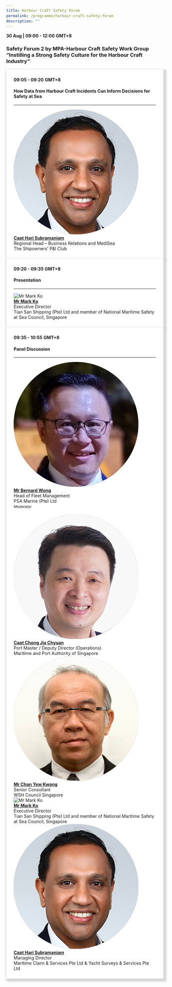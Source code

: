 ```yaml
---
title: Harbour Craft Safety Forum
permalink: /programme/harbour-craft-safety-forum
description: ""
---
```

<div><strong>30 Aug | 09:00 - 12:00</strong>&nbsp;<strong>GMT+8</strong>
<h3>Safety Forum 2 by MPA-Harbour Craft Safety Work Group &ldquo;Instilling a Strong Safety Culture for the Harbour Craft Industry&rdquo;</h3>
</div>


<section>
<div class="bp-container is-fluid">
<div class="row">
<div class="col is-full">
<div class="row">
<div class="col is-12">
<div class="border bg-light h-100 position-relative">
<div class="p-4">
<div class="programme-time"><strong>09:05 - 09:20</strong>&nbsp;<strong>GMT+8</strong></div>
<h4 class="programme-title">How Data from Harbour Craft Incidents Can Inform Decisions for Safety at Sea</h4>

<hr class="my-3 border-primary" />
<div class="speakers px-2">
<div class="row">
<div class="col is-6 prog-speaker">
<div class="row">
<div class="col is-4"><img class="speaker-image mb-4" src="/images/Speakers/Captain Hari Subramaniam.png" alt="Captain Hari Subramaniam" /></div>
<div class="col is-8">
<div class="speaker-name text-ellipsis"><a class="speaker-name text-ellipsis" href="/speakers/captain-hari-subramania" rel="noopener"><strong>Capt Hari Subramaniam</strong></a></div>
<div class="text-ellipsis speaker-position">Regional Head – Business Relations and MediSea</div>
<div class="text-ellipsis speaker-company">The Shipowners’ P&I Club</div>
</div>
</div>
</div>
</div>
</div>
</div>
</div>
</div>
</div>
</div>
</div>
</div>
</section>

<section>
<div class="bp-container is-fluid">
<div class="row">
<div class="col is-full">
<div class="row">
<div class="col is-12">
<div class="border bg-light h-100 position-relative">
<div class="p-4">
<div class="programme-time"><strong>09:20 - 09:35</strong>&nbsp;<strong>GMT+8</strong></div>
<h4 class="programme-title">Presentation</h4>

<hr class="my-3 border-primary" />
<div class="speakers px-2">
<div class="row">
<div class="col is-6 prog-speaker">
<div class="row">
<div class="col is-4"><img class="speaker-image mb-4" src="https://d33wubrfki0l68.cloudfront.net/36c0a9d367fef758c7a9d69f3855149084e9c721/cd0ce/images/speakers/speaker_silhouette2.jpg" alt="Mr Mark Ko" /></div>
<div class="col is-8">
<div class="speaker-name text-ellipsis"><a class="speaker-name text-ellipsis" href="/speakers/mr-mark-ko" rel="noopener"><strong>Mr Mark Ko</strong></a></div>
<div class="text-ellipsis speaker-position">Executive Director</div>
<div class="text-ellipsis speaker-company">Tian San Shipping (Pte) Ltd and member of National Maritime Safety at Sea Council, Singapore</div>
</div>
</div>
</div>
</div>
</div>
</div>
</div>
</div>
</div>
</div>
</div>
</div>
</section>


<section>
<div class="bp-container is-fluid">
<div class="row">
<div class="col is-full">
<div class="row">
<div class="col is-12">
<div class="border bg-light h-100 position-relative">
<div class="p-4">
<div class="programme-time"><strong>09:35 - 10:55</strong>&nbsp;<strong>GMT+8</strong></div>
<h4 class="programme-title">Panel Discussion</h4>

<hr class="my-3 border-primary" />
<div class="speakers px-2">
<div class="row">
<div class="col is-6 prog-speaker">
<div class="row">
<div class="col is-4"><img class="speaker-image mb-4" src="/images/Speakers/Bernard Wong.png" alt="Bernard Wong" /></div>
<div class="col is-8">
<div class="speaker-name text-ellipsis"><a class="speaker-name text-ellipsis" href="/speakers/mr-bernard-wong" rel="noopener"><strong>Mr Bernard Wong</strong></a></div>
<div class="text-ellipsis speaker-position">Head of Fleet Management</div>
<div class="text-ellipsis speaker-company">PSA Marine (Pte) Ltd</div>
<div class="speaker-role text-ellipsis text-muted"><small>Moderator</small></div>
</div>
</div>
</div>
<div class="col is-6 prog-speaker">&nbsp;</div>
</div>
<div class="row">
<div class="col is-6 prog-speaker">
<div class="row">
<div class="col is-4"><img class="speaker-image mb-4" src="/images/speakers/chongjiachyuan.png" alt="" /></div>
<div class="col is-8">
<div class="speaker-name text-ellipsis"><a class="speaker-name text-ellipsis" href="/speakers/captain-chong-jia-chyuan" rel="noopener"><strong>Capt Chong Jia Chyuan</strong></a></div>
<div class="text-ellipsis speaker-position">Port Master / Deputy Director (Operations)</div>
<div class="text-ellipsis speaker-company">Maritime and Port Authority of Singapore</div>
</div>
</div>
</div>
<div class="col is-6 prog-speaker">
<div class="row">
<div class="col is-4"><img class="speaker-image mb-4" src="/images/Speakers/Chan Yew Kwong.png" alt="Chan Yew Kwong" /></div>
<div class="col is-8">
<div class="speaker-name text-ellipsis"><a class="speaker-name text-ellipsis" href="/speakers/mr-chan-yew-kwong" rel="noopener"><strong> Mr Chan Yew Kwong</strong></a></div>
<div class="text-ellipsis speaker-position">Senior Consultant</div>
<div class="text-ellipsis speaker-company">WSH Council Singapore</div>
</div>
</div>
</div>
</div>
<div class="row">
<div class="col is-6 prog-speaker">
<div class="row">
<div class="col is-4"><img class="speaker-image mb-4" src="https://d33wubrfki0l68.cloudfront.net/36c0a9d367fef758c7a9d69f3855149084e9c721/cd0ce/images/speakers/speaker_silhouette2.jpg" alt="Mr Mark Ko" /></div>
<div class="col is-8">
<div class="speaker-name text-ellipsis"><a class="speaker-name text-ellipsis" href="/speakers/mr-mark-ko" rel="noopener"><strong>Mr Mark Ko</strong></a></div>
<div class="text-ellipsis speaker-position">Executive Director</div>
<div class="text-ellipsis speaker-company">Tian San Shipping (Pte) Ltd and member of National Maritime Safety at Sea Council, Singapore</div>
</div>
</div>
</div>
<div class="col is-6 prog-speaker">
<div class="row">
<div class="col is-4"><img class="speaker-image mb-4" src="/images/Speakers/Captain Hari Subramaniam.png" alt="Capt Hari Subramaniam" /></div>
<div class="col is-8">
<div class="speaker-name text-ellipsis"><a class="speaker-name text-ellipsis" href="/speakers/captain-hari-subramania" rel="noopener"><strong>Capt Hari Subramaniam</strong></a></div>
<div class="text-ellipsis speaker-position">Managing Director</div>
<div class="text-ellipsis speaker-company">Maritime Claim &amp; Services Pte Ltd &amp; Yacht Surveys &amp; Services Pte Ltd</div>
</div>
</div>
</div>
</div>
</div>
</div>
</div>
</div>
</div>
</div>
</div>
</div>
</section>




<style type="text/css"> 
    .is-left{
      text-align: left;
    }
    .content h4{
      font-weight: 500; 
      color: #337B9A !important;
      margin-top: 1rem;
    }
    .bg-light {
      background-color: #fff !important;
      box-shadow: 5px 5px 5px 5px rgb(215 215 215), -5px 0 6px -4px rgb(215 215 215);
    }
    .p-4 {
      padding: 1.5rem!important;
    }
  .content a {text-decoration:none;}
	.content h3 { margin-top: 1rem;}
</style>
